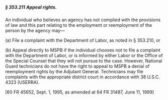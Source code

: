 ##### § 353.211 Appeal rights. #####

An individual who believes an agency has not complied with the provisions of law and this part relating to the employment or reemployment of the person by the agency may—

(a) File a complaint with the Department of Labor, as noted in § 353.210, or

(b) Appeal directly to MSPB if the individual chooses not to file a complaint with the Department of Labor, or is informed by either Labor or the Office of the Special Counsel that they will not pursue to the case. However, National Guard technicians do not have the right to appeal to MSPB a denial of reemployment rights by the Adjutant General. Technicians may file complaints with the appropriate district court in accordance with 38 U.S.C. 4323 (USERRA).

[60 FR 45652, Sept. 1, 1995, as amended at 64 FR 31487, June 11, 1999]
